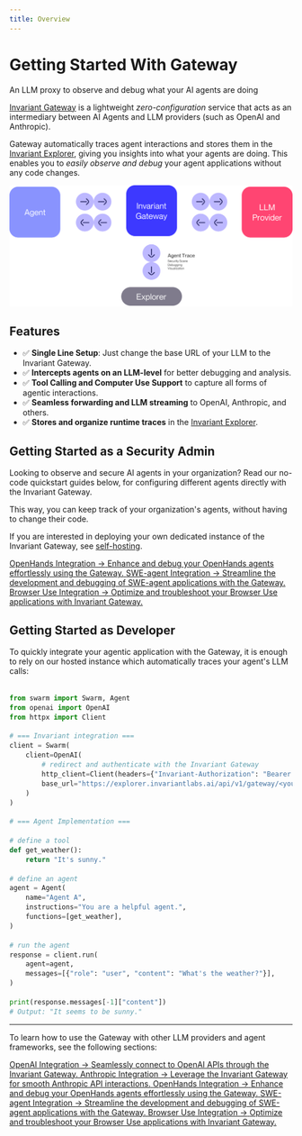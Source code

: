 ```yaml
---
title: Overview
---
```


# Getting Started With Gateway

<div class='subtitle'>An LLM proxy to observe and debug what your AI agents are doing</div>

[Invariant Gateway](https://github.com/invariantlabs-ai/invariant-gateway) is a lightweight _zero-configuration_ service that acts as an intermediary between AI Agents and LLM providers (such as OpenAI and Anthropic).

Gateway automatically traces agent interactions and stores them in the [Invariant Explorer](https://explorer.invariantlabs.ai/), giving you insights into what your agents are doing.
This enables you to _easily observe and debug_ your agent applications without any code changes.

![Gateway](./assets/overview.svg)

## Features

- ✅ **Single Line Setup**: Just change the base URL of your LLM to the Invariant Gateway.
- ✅ **Intercepts agents on an LLM-level** for better debugging and analysis.
- ✅ **Tool Calling and Computer Use Support** to capture all forms of agentic interactions.
- ✅ **Seamless forwarding and LLM streaming** to OpenAI, Anthropic, and others.
- ✅ **Stores and organize runtime traces** in the [Invariant Explorer](https://explorer.invariantlabs.ai/).

## Getting Started as a Security Admin

Looking to observe and secure AI agents in your organization? Read our no-code quickstart guides below, for configuring different agents directly with the Invariant Gateway.

This way, you can keep track of your organization's agents, without having to change their code.

If you are interested in deploying your own dedicated instance of the Invariant Gateway, see [self-hosting](./self-hosted.md).

<div class='tiles'>

<a href="agent-integrations/openhands" class='tile'>
    <span class='tile-title'>OpenHands Integration →</span>
    <span class='tile-description'>Enhance and debug your OpenHands agents effortlessly using the Gateway.</span>
</a>

<a href="agent-integrations/swe-agent" class='tile'>
    <span class='tile-title'>SWE-agent Integration →</span>
    <span class='tile-description'>Streamline the development and debugging of SWE-agent applications with the Gateway.</span>
</a>

<a href="agent-integrations/browser-use" class='tile'>
    <span class='tile-title'>Browser Use Integration →</span>
    <span class='tile-description'>Optimize and troubleshoot your Browser Use applications with Invariant Gateway.</span>
</a>

</div>

## Getting Started as Developer

To quickly integrate your agentic application with the Gateway, it is enough to rely on our hosted instance which automatically traces your agent's LLM calls:

```python hl_lines="5 6 7 8 9 10 11 12"

from swarm import Swarm, Agent
from openai import OpenAI
from httpx import Client

# === Invariant integration ===
client = Swarm(
    client=OpenAI(
        # redirect and authenticate with the Invariant Gateway
        http_client=Client(headers={"Invariant-Authorization": "Bearer <your-token>"}),
        base_url="https://explorer.invariantlabs.ai/api/v1/gateway/<your-dataset-id>/openai",
    )
)

# === Agent Implementation ===

# define a tool
def get_weather():
    return "It's sunny."

# define an agent
agent = Agent(
    name="Agent A",
    instructions="You are a helpful agent.",
    functions=[get_weather],
)

# run the agent
response = client.run(
    agent=agent,
    messages=[{"role": "user", "content": "What's the weather?"}],
)

print(response.messages[-1]["content"])
# Output: "It seems to be sunny."
```

---

To learn how to use the Gateway with other LLM providers and agent frameworks, see the following sections:

<div class='tiles'>

<a href="llm-provider-integrations/openai" class='tile primary'>
    <span class='tile-title'>OpenAI Integration →</span>
    <span class='tile-description'>Seamlessly connect to OpenAI APIs through the Invariant Gateway.</span>
</a>

<a href="llm-provider-integrations/anthropic" class='tile primary'>
    <span class='tile-title'>Anthropic Integration →</span>
    <span class='tile-description'>Leverage the Invariant Gateway for smooth Anthropic API interactions.</span>
</a>

<a href="agent-integrations/openhands" class='tile'>
    <span class='tile-title'>OpenHands Integration →</span>
    <span class='tile-description'>Enhance and debug your OpenHands agents effortlessly using the Gateway.</span>
</a>

<a href="agent-integrations/swe-agent" class='tile'>
    <span class='tile-title'>SWE-agent Integration →</span>
    <span class='tile-description'>Streamline the development and debugging of SWE-agent applications with the Gateway.</span>
</a>

<a href="agent-integrations/browser-use" class='tile'>
    <span class='tile-title'>Browser Use Integration →</span>
    <span class='tile-description'>Optimize and troubleshoot your Browser Use applications with Invariant Gateway.</span>
</a>

</div>
